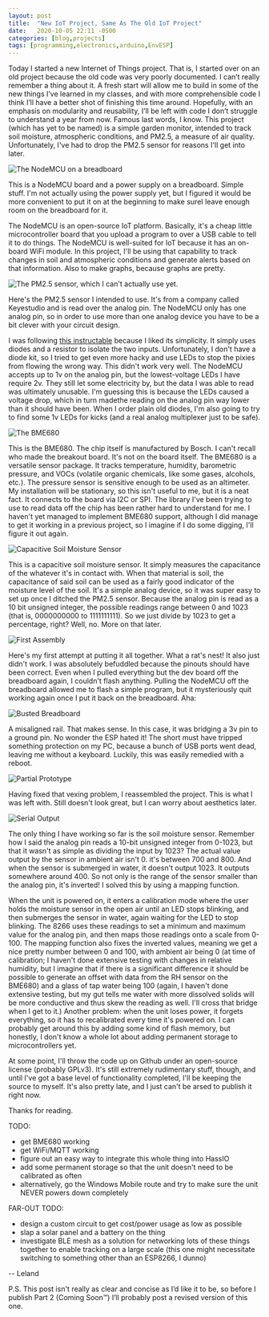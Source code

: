 ```yaml
---
layout: post
title:  "New IoT Project, Same As The Old IoT Project"
date:   2020-10-05 22:11 -0500
categories: [blog,projects]
tags: [programming,electronics,arduino,EnvESP]
---
```


Today I started a new Internet of Things project. That is, I started over on an old project because the old code was very poorly documented. I can’t really remember a thing about it. A fresh start will allow me to build in some of the new things I’ve learned in my classes, and with more comprehensible code I think I’ll have a better shot of finishing this time around. Hopefully, with an emphasis on modularity and reusability, I’ll be left with code I don’t struggle to understand a year from now. Famous last words, I know.
This project (which has yet to be named) is a simple garden monitor, intended to track soil moisture, atmospheric conditions, and PM2.5, a measure of air quality. Unfortunately, I've had to drop the PM2.5 sensor for reasons I'll get into later. 

![The NodeMCU on a breadboard](/assets/images/arduino_1.jpg)

This is a NodeMCU board and a power supply on a breadboard. Simple stuff. I'm not actually using the power supply yet, but I figured it would be more convenient to put it on at the beginning to make sureI leave enough room on the breadboard for it.

The NodeMCU is an open-source IoT platform. Basically, it's a cheap little microcontroller board that you upload a program to over a USB cable to tell it to do things. The NodeMCU is well-suited for IoT because it has an on-board WiFi module. In this project, I'll be using that capability to track changes in soil and atmospheric conditions and generate alerts based on that information. Also to make graphs, because graphs are pretty.

![The PM2.5 sensor, which I can't actually use yet.](/assets/images/arduino_2_pm2.5.jpg)

Here's the PM2.5 sensor I intended to use. It's from a company called Keyestudio and is read over the analog pin. The NodeMCU only has one analog pin, so in order to use more than one analog device you have to be a bit clever with your circuit design.

I was following [this instructable](https://www.instructables.com/Multiple-Analog-Inputs-on-Only-One-Analoge-Pin/) because I liked its simplicity. It simply uses diodes and a resistor to isolate the two inputs. Unfortunately, I don't have a diode kit, so I tried to get even more hacky and use LEDs to stop the pixies from flowing the wrong way. This didn't work very well. The NodeMCU accepts up to 1v on the analog pin, but the lowest-voltage LEDs I have require 2v. They still let some electricity by, but the data I was able to read was ultimately unusable. I'm guessing this is because the LEDs caused a voltage drop, which in turn madethe reading on the analog pin way lower than it should have been. When I order plain old diodes, I'm also going to try to find some 1v LEDs for kicks (and a real analog 
multiplexer just to be safe).

![The BME680](/assets/images/arduino_3_bme680.jpg)

This is the BME680. The chip itself is manufactured by Bosch. I can't recall who made the breakout board. It's not on the board itself. The BME680 is a versatile sensor package. It tracks temperature, humidity, barometric pressure, and VOCs (volatile organic chemicals, like some gases, alcohols, etc.). The pressure sensor is sensitive enough to be used as an altimeter. My installation
will be stationary, so this isn't useful to me, but it is a neat fact. It connects to the board via I2C or SPI. The library I've been trying to use to read data off the chip has been rather hard to understand for me. I haven't yet managed to implement BME680 support, although I did manage to get it working in a previous project, so I imagine if I do some digging, I'll figure it out again.

![Capacitive Soil Moisture Sensor](/assets/images/arduino_4_csms.jpg)

This is a capacitive soil moisture sensor. It simply measures the capacitance of the whatever it's in contact with. When that material is soil, the capacitance of said soil can be used as a fairly good indicator of the moisture level of the soil. It's a simple analog device, so it was super easy to set up once I ditched the PM2.5 sensor. Because the analog pin is read as a 10 bit unsigned integer, the possible readings range between 0 and 1023 (that is, 0000000000 to 1111111111). So we just divide by 1023 to get a percentage, right? Well, no. More on that later.

![First Assembly](/assets/images/arduino_5_firstassembly.jpg)

Here's my first attempt at putting it all together. What a rat's nest! It also just didn't work. I was absolutely befuddled because the pinouts should have been correct. Even when I pulled everything but the dev board off the breadboard again, I couldn't flash anything. Pulling the NodeMCU off the breadboard allowed me to flash a simple program, but it mysteriously quit working again once I put it back on the breadboard. Aha:

![Busted Breadboard](/assets/images/arduino_6_breadboardproblem.jpg)

A misaligned rail. That makes sense. In this case, it was bridging a 3v pin to a ground pin. No wonder the ESP hated it! The short must have tripped something protection on my PC, because a bunch of USB ports went dead, leaving me without a keyboard. Luckily, this was easily remedied with a reboot.

![Partial Prototype](/assets/images/arduino_7_partialproto.jpg)

Having fixed that vexing problem, I reassembled the project. This is what I was left with. Still doesn't look great, but I can worry about aesthetics later.

![Serial Output](/assets/images/arduino_8_serialoutput.png)

The only thing I have working so far is the soil moisture sensor. Remember how I said the analog pin reads a 10-bit unsigned integer from 0-1023, but that it wasn't as simple as dividing the input by 1023? The actual value output by the sensor in ambient air isn't 0. it's between 700 and 800. And when the sensor is submerged in water, it doesn't output 1023. It outputs somewhere around 400. So not only is the range of the sensor smaller than the analog pin, it's inverted! I solved this by using a mapping function. 

When the unit is powered on, it enters a calibration mode where the user holds the moisture sensor in the open air until an LED stops blinking, and then submerges the sensor in water, again waiting for the LED to stop blinking. The 8266 uses these readings to set a minimum and maximum value for the analog pin, and then maps those readings onto a scale from 0-100. The mapping function also fixes the inverted values, meaning we get a nice pretty number between 0 and 100, with ambient air being 0 (at time of calibration; I haven't done extensive testing with changes in relative humidity, but I imagine that if there is a significant difference it should be possible to generate an offset with data from the RH sensor on the BME680) and a glass of tap water being 100 (again, I haven't done extensive testing, but my gut tells me water with more dissolved solids will be more conductive and thus skew the reading as well. I'll cross that bridge when I get to it.) Another problem: when the unit loses power, it forgets everything, so it has to recalibrated every time it's powered on. I can probably get around this by adding some kind of flash memory, but honestly, I don't know a whole lot about adding permanent storage to microcontrollers yet.

At some point, I'll throw the code up on Github under an open-source license (probably GPLv3). It's still extremely rudimentary stuff, though, and until I've got a base level of functionality completed, I'll be keeping the source to myself. It's also pretty late, and I just can't be arsed to publish it right now.

Thanks for reading.

TODO:
* get BME680 working
* get WiFi/MQTT working
* figure out an easy way to integrate this whole thing into HassIO
* add some permanent storage so that the unit doesn't need to be calibrated as often
* alternatively, go the Windows Mobile route and try to make sure the unit NEVER powers down completely

FAR-OUT TODO:
* design a custom circuit to get cost/power usage as low as possible
* slap a solar panel and a battery on the thing
* investigate BLE mesh as a solution for networking lots of these things 
together to enable tracking on a large scale (this one might necessitate
switching to something other than an ESP8266, I dunno)

-- Leland

P.S. This post isn't really as clear and concise as I’d like it to be, so before I publish Part 2 (Coming Soon™) I’ll probably post a revised version of this one. 
